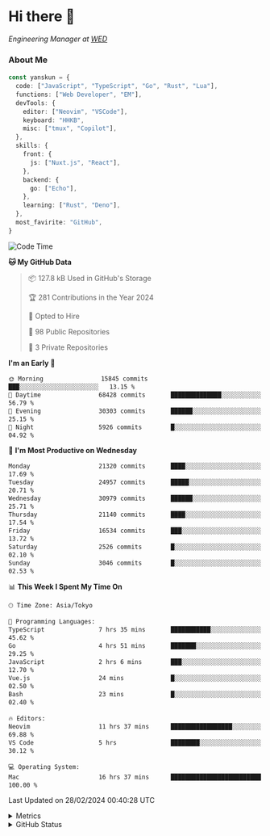 # Hi there&nbsp;:wave:

<!-- ![Alt text](https://spotify-recently-played-readme.vercel.app/api?user=31kynbuubkiu3r4qh4hjuaglhfay) -->

_Engineering Manager at [WED](https://github.com/wedinc)_

### About Me

```ts
const yanskun = {
  code: ["JavaScript", "TypeScript", "Go", "Rust", "Lua"],
  functions: ["Web Developer", "EM"],
  devTools: {
    editor: ["Neovim", "VSCode"],
    keyboard: "HHKB",
    misc: ["tmux", "Copilot"],
  },
  skills: {
    front: {
      js: ["Nuxt.js", "React"],
    },
    backend: {
      go: ["Echo"],
    },
    learning: ["Rust", "Deno"],
  },
  most_favirite: "GitHub",
}
```

<!--START_SECTION:waka-->
![Code Time](http://img.shields.io/badge/Code%20Time-717%20hrs%2025%20mins-blue)

**🐱 My GitHub Data** 

> 📦 127.8 kB Used in GitHub's Storage 
 > 
> 🏆 281 Contributions in the Year 2024
 > 
> 💼 Opted to Hire
 > 
> 📜 98 Public Repositories 
 > 
> 🔑 3 Private Repositories 
 > 
**I'm an Early 🐤** 

```text
🌞 Morning                15845 commits       ███░░░░░░░░░░░░░░░░░░░░░░   13.15 % 
🌆 Daytime                68428 commits       ██████████████░░░░░░░░░░░   56.79 % 
🌃 Evening                30303 commits       ██████░░░░░░░░░░░░░░░░░░░   25.15 % 
🌙 Night                  5926 commits        █░░░░░░░░░░░░░░░░░░░░░░░░   04.92 % 
```
📅 **I'm Most Productive on Wednesday** 

```text
Monday                   21320 commits       ████░░░░░░░░░░░░░░░░░░░░░   17.69 % 
Tuesday                  24957 commits       █████░░░░░░░░░░░░░░░░░░░░   20.71 % 
Wednesday                30979 commits       ██████░░░░░░░░░░░░░░░░░░░   25.71 % 
Thursday                 21140 commits       ████░░░░░░░░░░░░░░░░░░░░░   17.54 % 
Friday                   16534 commits       ███░░░░░░░░░░░░░░░░░░░░░░   13.72 % 
Saturday                 2526 commits        █░░░░░░░░░░░░░░░░░░░░░░░░   02.10 % 
Sunday                   3046 commits        █░░░░░░░░░░░░░░░░░░░░░░░░   02.53 % 
```


📊 **This Week I Spent My Time On** 

```text
🕑︎ Time Zone: Asia/Tokyo

💬 Programming Languages: 
TypeScript               7 hrs 35 mins       ███████████░░░░░░░░░░░░░░   45.62 % 
Go                       4 hrs 51 mins       ███████░░░░░░░░░░░░░░░░░░   29.25 % 
JavaScript               2 hrs 6 mins        ███░░░░░░░░░░░░░░░░░░░░░░   12.70 % 
Vue.js                   24 mins             █░░░░░░░░░░░░░░░░░░░░░░░░   02.50 % 
Bash                     23 mins             █░░░░░░░░░░░░░░░░░░░░░░░░   02.40 % 

🔥 Editors: 
Neovim                   11 hrs 37 mins      █████████████████░░░░░░░░   69.88 % 
VS Code                  5 hrs               ████████░░░░░░░░░░░░░░░░░   30.12 % 

💻 Operating System: 
Mac                      16 hrs 37 mins      █████████████████████████   100.00 % 
```


 Last Updated on 28/02/2024 00:40:28 UTC
<!--END_SECTION:waka-->

<details>
  <summary>Metrics</summary>
  <img src="https://github.com/yanskun/yanskun/blob/main/github-metrics.svg" alt="Metrics">
</details>

<details>
  <summary>GitHub Status</summary>
  <picture>
    <source media="(prefers-color-scheme: dark)" srcset="https://raw.githubusercontent.com/yanskun/yanskun/master/profile-summary-card-output/nord_dark/0-profile-details.svg">
   <img src="https://raw.githubusercontent.com/yanskun/yanskun/master/profile-summary-card-output/default/0-profile-details.svg">
  </picture>
  <br>
  <picture>
    <source media="(prefers-color-scheme: dark)" srcset="https://raw.githubusercontent.com/yanskun/yanskun/master/profile-summary-card-output/nord_dark/1-repos-per-language.svg">
   <img src="https://raw.githubusercontent.com/yanskun/yanskun/master/profile-summary-card-output/default/1-repos-per-language.svg">
  </picture>
  <picture>
    <source media="(prefers-color-scheme: dark)" srcset="https://raw.githubusercontent.com/yanskun/yanskun/master/profile-summary-card-output/nord_dark/2-most-commit-language.svg">
   <img src="https://raw.githubusercontent.com/yanskun/yanskun/master/profile-summary-card-output/default/2-most-commit-language.svg">
  </picture>
  <br>
  <picture>
    <source media="(prefers-color-scheme: dark)" srcset="https://raw.githubusercontent.com/yanskun/yanskun/master/profile-summary-card-output/nord_dark/3-stats.svg">
   <img src="https://raw.githubusercontent.com/yanskun/yanskun/master/profile-summary-card-output/default/3-stats.svg">
  </picture>
  <picture>
    <source media="(prefers-color-scheme: dark)" srcset="https://raw.githubusercontent.com/yanskun/yanskun/master/profile-summary-card-output/nord_dark/4-productive-time.svg">
   <img src="https://raw.githubusercontent.com/yanskun/yanskun/master/profile-summary-card-output/default/4-productive-time.svg">
  </picture>
</details>
